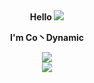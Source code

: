 <div align="center" fontsize="48px">
  <strong>Hello </strong><img src="https://i0.hdslb.com/bfs/garb/item/522cfc3b4ace5ec899909e4de28fd9b3b0b22059.png@32w_32h.webp"></img>
</div>
<p align="center">
  <strong>I'm Co丶Dynamic</strong>
</p>
<div align="center">
  <img src="https://github-readme-stats.vercel.app/api?username=contionability&show_icons=true&theme=tokyonight"></img>
</div>
<div align="center">
  <img src="https://metrics.lecoq.io/contionability?template=classic&isocalendar=1&languages=1&stars=1&lines=1&isocalendar.duration=half-year&languages.limit=8&languages.sections=most-used&languages.colors=github&languages.threshold=0%25&languages.indepth=false&languages.recent.load=300&languages.recent.days=14&stars.limit=4&config.timezone=Asia%2FShanghai"></img>
</div>
